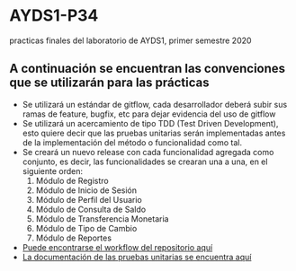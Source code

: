 # AYDS1-P34
practicas finales del laboratorio de AYDS1, primer semestre 2020

## A continuación se encuentran las convenciones que se utilizarán para las prácticas
+ Se utilizará un estándar de gitflow, cada desarrollador deberá subir sus ramas de feature, bugfix, etc para dejar evidencia del uso de gitflow
+ Se utilizará un acercamiento de tipo TDD (Test Driven Development), esto quiere decir que las pruebas unitarias serán implementadas antes de la implementación del método o funcionalidad como tal.
+ Se creará un nuevo release con cada funcionalidad agregada como conjunto, es decir, las funcionalidades se crearan una a una, en el siguiente orden:
  1. Módulo de Registro 
  2. Módulo de Inicio de Sesión
  3. Módulo de Perfil del Usuario
  4. Módulo de Consulta de Saldo
  5. Módulo de Transferencia Monetaria
  6. Módulo de Tipo de Cambio
  7. Módulo de Reportes
+ [Puede encontrarse el workflow del repositorio aquí](https://app.creately.com/diagram/6XaDqOsyxKi/view) 
+ [La documentación de las pruebas unitarias se encuentra aquí](https://drive.google.com/open?id=1DOuauWFlfiyxxqfOPOuy5NJhNZK11wRXRDgeCLjSotM)
